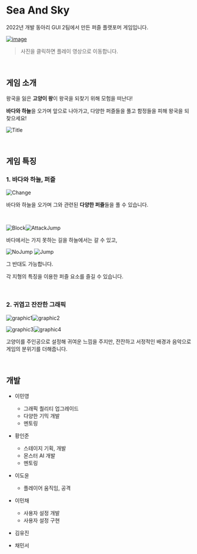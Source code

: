 # Sea And Sky

2022년 개발 동아리 GUI 2팀에서 만든 퍼즐 플랫포머 게임입니다.

[![image](https://user-images.githubusercontent.com/77655318/195729613-0b844273-bf67-4dcb-8146-48d548a10476.png)](https://youtu.be/aZKz9m0jj9o)

> 사진을 클릭하면 플레이 영상으로 이동합니다.

<!-- 지금은 2분기 산출물로 올리지만... 4분기 끝나면 도윤이나 민채가 영상 찍어서 링크 바꿔주면 좋을 것 같습니다. -->

<br>

## 게임 소개

왕국을 잃은 **고양이 왕**이 왕국을 되찾기 위해 모험을 떠난다!

**바다와 하늘**을 오가며 앞으로 나아가고, 다양한 퍼즐들을 풀고 함정들을 피해 왕국을 되찾으세요!



![Title](https://user-images.githubusercontent.com/77655318/195749762-d15bea74-05d0-4b61-9d03-c678e60ed0f6.gif)

<!-- 스토리가 기억이 잘 안 나서 막 썼습니다... 나중에 고쳐쓰세요! -->

<br>

<!-- 토대만 잡아드린 거니 마음대로 바꾸셔도 됩니당 -->

## 게임 특징

### 1. 바다와 하늘, 퍼즐

![Change](https://user-images.githubusercontent.com/77655318/195731420-6b695920-39a9-4393-a914-64f729b01e48.gif)

바다와 하늘을 오가며 그와 관련된 **다양한 퍼즐**들을 풀 수 있습니다.

<br>

![Block](https://user-images.githubusercontent.com/77655318/195732217-164426ce-bc38-4665-9b09-be7ecc5c7813.gif)![AttackJump](https://user-images.githubusercontent.com/77655318/195732220-a454c0f0-e225-4f43-b09e-3fe5b0d39069.gif)

바다에서는 가지 못하는 길을 하늘에서는 갈 수 있고,

![NoJump](https://user-images.githubusercontent.com/77655318/195746733-12194d2e-5343-4f7e-b4a3-f1b19a786658.gif)
![Jump](https://user-images.githubusercontent.com/77655318/195746739-792dbebf-93f1-4d3d-b475-30b83c00ab51.gif)

그 반대도 가능합니다.

각 지형의 특징을 이용한 퍼즐 요소를 즐길 수 있습니다.

<br>

### 2. 귀엽고 잔잔한 그래픽

![graphic1](https://user-images.githubusercontent.com/77655318/195748423-e7caa9c5-1c49-4542-9d3f-796ede8485ca.png)![graphic2](https://user-images.githubusercontent.com/77655318/195748436-556dc287-e400-4d9e-8911-e8904a83c353.png)

![graphic3](https://user-images.githubusercontent.com/77655318/195748439-05cccbb9-e68c-4489-b9f9-e02f0c722d89.png)![graphic4](https://user-images.githubusercontent.com/77655318/195748448-06963467-cb33-4006-b2be-eba9525aa966.png)

<!-- 불편한데 그냥 살죠... -->

고양이를 주인공으로 설정해 귀여운 느낌을 주지만, 잔잔하고 서정적인 배경과 음악으로 게임의 분위기를 더해줍니다.

<!-- 추가 개발시 더 추가해도 됩니당-->

<br>

## 개발

<!-- 각자 본인 이 한 일 적어놓으시면 됩니다!  -->

* 이민영
  * 그래픽 퀄리티 업그레이드
  * 다양한 기믹 개발
  * 멘토링
  
* 황인준
  * 스테이지 기획, 개발
  * 몬스터 AI 개발
  * 멘토링
  
* 이도윤
  * 플레이어 움직임, 공격
  
* 이민채
  * 사용자 설정 개발
  * 사용자 설정 구현
  
* 김유진

* 채민서
